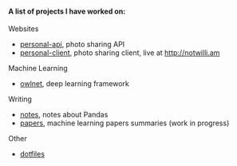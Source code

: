 <h4>A list of projects I have worked on:</h4>

Websites
- [personal-api](https://github.com/not-william/personal-api), photo sharing API
- [personal-client](https://github.com/not-william/personal-client), photo sharing client, live at http://notwilli.am

Machine Learning
- [owlnet](https://github.com/not-william/owlnet), deep learning framework

Writing
- [notes](https://github.com/not-william/notes), notes about Pandas
- [papers](https://github.com/not-william/notes), machine learning papers summaries (work in progress)

Other
- [dotfiles](https://github.com/not-william/dotfiles)
